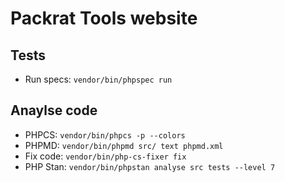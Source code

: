 # Packrat Tools website

## Tests

* Run specs: `vendor/bin/phpspec run`

## Anaylse code

* PHPCS: `vendor/bin/phpcs -p --colors`
* PHPMD: `vendor/bin/phpmd src/ text phpmd.xml`
* Fix code: `vendor/bin/php-cs-fixer fix`
* PHP Stan: `vendor/bin/phpstan analyse src tests --level 7`
